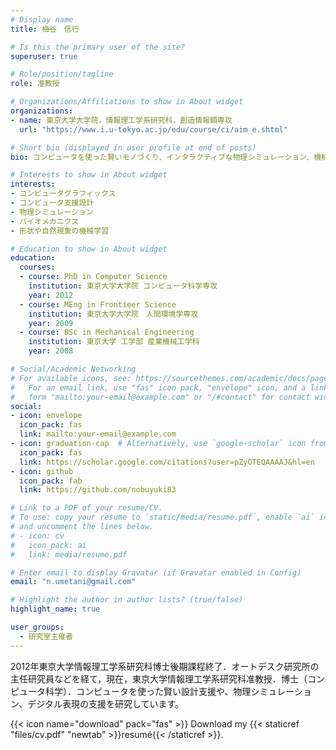```yaml
---
# Display name
title: 梅谷　信行

# Is this the primary user of the site?
superuser: true

# Role/position/tagline
role: 准教授

# Organizations/Affiliations to show in About widget
organizations:
- name: 東京大学大学院，情報理工学系研究科，創造情報額専攻
  url: "https://www.i.u-tokyo.ac.jp/edu/course/ci/aim_e.shtml"

# Short bio (displayed in user profile at end of posts)
bio: コンピュータを使った賢いモノづくり、インタラクティブな物理シミュレーション、機械学習による形状処理などを研究しています。

# Interests to show in About widget
interests:
- コンピュータグラフィックス
- コンピュータ支援設計
- 物理シミュレーション
- バイオメカニクス
- 形状や自然現象の機械学習

# Education to show in About widget
education:
  courses:
  - course: PhD in Computer Science
    institution: 東京大学大学院 コンピュータ科学専攻
    year: 2012
  - course: MEng in Frontieer Science
    institution: 東京大学大学院　人間環境学専攻
    year: 2009
  - course: BSc in Mechanical Engineering
    institution: 東京大学 工学部 産業機械工学科
    year: 2008  

# Social/Academic Networking
# For available icons, see: https://sourcethemes.com/academic/docs/page-builder/#icons
#   For an email link, use "fas" icon pack, "envelope" icon, and a link in the
#   form "mailto:your-email@example.com" or "/#contact" for contact widget.
social:
- icon: envelope
  icon_pack: fas
  link: mailto:your-email@example.com
- icon: graduation-cap  # Alternatively, use `google-scholar` icon from `ai` icon pack
  icon_pack: fas
  link: https://scholar.google.com/citations?user=pZyOTEQAAAAJ&hl=en
- icon: github
  icon_pack: fab
  link: https://github.com/nobuyuki83

# Link to a PDF of your resume/CV.
# To use: copy your resume to `static/media/resume.pdf`, enable `ai` icons in `params.toml`, 
# and uncomment the lines below.
# - icon: cv
#   icon_pack: ai
#   link: media/resume.pdf

# Enter email to display Gravatar (if Gravatar enabled in Config)
email: "n.umetani@gmail.com"

# Highlight the author in author lists? (true/false)
highlight_name: true

user_groups:
  - 研究室主催者
---
```


2012年東京大学情報理工学系研究科博士後期課程終了．オートデスク研究所の主任研究員などを経て，現在，東京大学情報理工学系研究科准教授．博士（コンピュータ科学）．コンピュータを使った賢い設計支援や、物理シミュレーション、デジタル表現の支援を研究しています。

{{< icon name="download" pack="fas" >}} Download my {{< staticref "files/cv.pdf" "newtab" >}}resumé{{< /staticref >}}.
